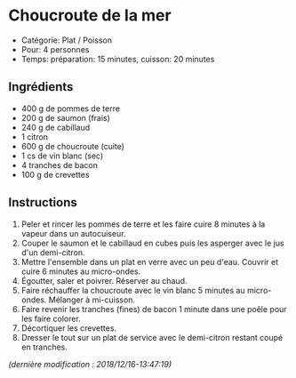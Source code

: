 # Choucroute de la mer

* Catégorie: Plat / Poisson
* Pour: 4 personnes
* Temps: préparation: 15 minutes, cuisson: 20 minutes

## Ingrédients
* 400 g de pommes de terre
* 200 g de saumon (frais)
* 240 g de cabillaud
* 1 citron
* 600 g de choucroute (cuite)
* 1 cs de vin blanc (sec)
* 4 tranches de bacon
* 100 g de crevettes

## Instructions
1. Peler et rincer les pommes de terre et les faire cuire 8 minutes à la vapeur dans un autocuiseur.
1. Couper le saumon et le cabillaud en cubes puis les asperger avec le jus d'un demi-citron.
1. Mettre l'ensemble dans un plat en verre avec un peu d'eau. Couvrir et cuire 6 minutes au micro-ondes.
1. Égoutter, saler et poivrer. Réserver au chaud.
1. Faire réchauffer la choucroute avec le vin blanc 5 minutes au micro-ondes. Mélanger à mi-cuisson.
1. Faire revenir les tranches (fines) de bacon 1 minute dans une poêle pour les faire colorer.
1. Décortiquer les crevettes.
1. Dresser le tout sur un plat de service avec le demi-citron restant coupé en tranches.

_(dernière modification : 2018/12/16-13:47:19)_
